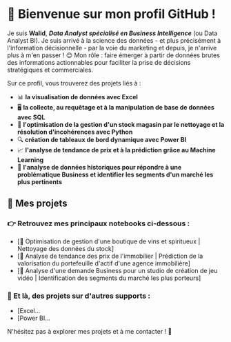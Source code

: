# 👋 Bienvenue sur mon profil GitHub ! 

Je suis **Walid**, ***Data Analyst spécialisé en Business Intelligence*** (ou Data Analyst BI). 
Je suis arrivé à la science des données - et plus précisément à l'information décisionnelle - par la voie du marketing et depuis, je n'arrive plus à m'en passer ! 😊
Mon rôle : faire émerger à partir de données brutes des informations actionnables pour faciliter la prise de décisions stratégiques et commerciales.

Sur ce profil, vous trouverez des projets liés à :
-  📊 **la visualisation de données avec Excel**
-  🖥 **la collecte, au requêtage et à la manipulation de base de données avec SQL**
-  🐍 **l'optimisation de la gestion d'un stock magasin par le nettoyage et la résolution d'incohérences avec Python**
-  🔍 **création de tableaux de bord dynamique avec Power BI**
-  📈 **l'analyse de tendance de prix et à la prédiction grâce au Machine Learning**
-  🔎 **l'analyse de données historiques pour répondre à une problématique Business et identifier les segments d'un marché les plus pertinents**

## 📂 Mes projets 
### 👉 Retrouvez mes principaux notebooks ci-dessous : 

- [🔗 Optimisation de gestion d'une boutique de vins et spiritueux | Nettoyage des données du stock]   
- [🔗 Analyse de tendance des prix de l'immobilier | Prédiction de la valorisation du portefeuille d'actif d'une agence immobilière] 
- [🔗 Analyse d'une demande Business pour un studio de création de jeu vidéo | Identification des segments du marché les plus porteurs]

### 📌 Et là, des projets sur d'autres supports :

- [Excel...
- [Power BI...

N'hésitez pas à explorer mes projets et à me contacter ! 🚀
